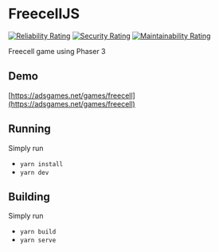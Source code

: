 # FreecellJS

[![Reliability Rating](https://sonarcloud.io/api/project_badges/measure?project=AdsGames_freecell-js&metric=reliability_rating)](https://sonarcloud.io/summary/new_code?id=AdsGames_freecell-js)
[![Security Rating](https://sonarcloud.io/api/project_badges/measure?project=AdsGames_freecell-js&metric=security_rating)](https://sonarcloud.io/summary/new_code?id=AdsGames_freecell-js)
[![Maintainability Rating](https://sonarcloud.io/api/project_badges/measure?project=AdsGames_freecell-js&metric=sqale_rating)](https://sonarcloud.io/summary/new_code?id=AdsGames_freecell-js)

Freecell game using Phaser 3

## Demo

[https://adsgames.net/games/freecell](https://adsgames.net/games/freecell)

## Running

Simply run

- `yarn install`
- `yarn dev`

## Building

Simply run

- `yarn build`
- `yarn serve`

